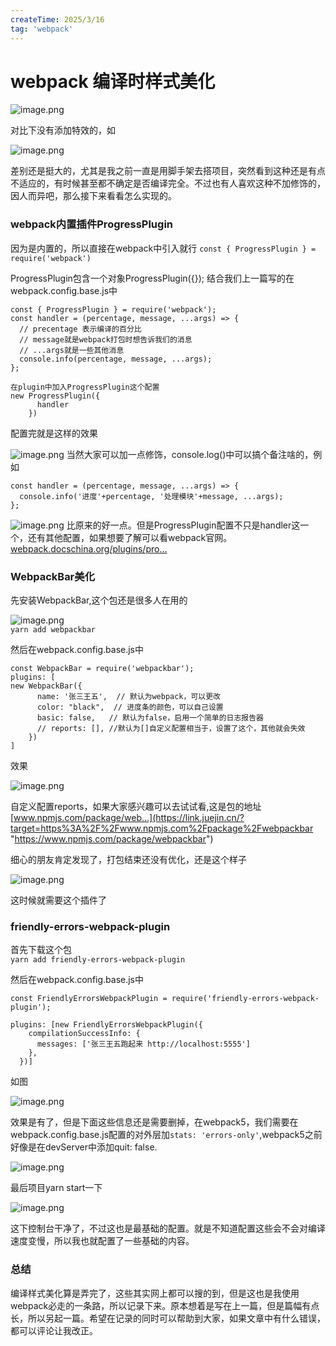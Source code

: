 ```yaml
---
createTime: 2025/3/16
tag: 'webpack'
---
```

# webpack 编译时样式美化

![image.png](https://p9-juejin.byteimg.com/tos-cn-i-k3u1fbpfcp/8004efe4a7ba4907aea01d6099ab7ab0~tplv-k3u1fbpfcp-zoom-in-crop-mark:4536:0:0:0.image?)

对比下没有添加特效的，如

![image.png](https://p1-juejin.byteimg.com/tos-cn-i-k3u1fbpfcp/65ec0f0532e94352b0e652070a6cb4cb~tplv-k3u1fbpfcp-zoom-in-crop-mark:4536:0:0:0.image?)

差别还是挺大的，尤其是我之前一直是用脚手架去搭项目，突然看到这种还是有点不适应的，有时候甚至都不确定是否编译完全。不过也有人喜欢这种不加修饰的，因人而异吧，那么接下来看看怎么实现的。

### webpack内置插件ProgressPlugin

因为是内置的，所以直接在webpack中引入就行 `const { ProgressPlugin } = require('webpack')`

ProgressPlugin包含一个对象ProgressPlugin({}); 结合我们上一篇写的在webpack.config.base.js中

```
const { ProgressPlugin } = require('webpack');
const handler = (percentage, message, ...args) => {
  // precentage 表示编译的百分比
  // message就是webpack打包时想告诉我们的消息
  // ...args就是一些其他消息
  console.info(percentage, message, ...args);
};

在plugin中加入ProgressPlugin这个配置
new ProgressPlugin({
      handler
    })

```

配置完就是这样的效果

![image.png](https://p3-juejin.byteimg.com/tos-cn-i-k3u1fbpfcp/f7a4f76671b8467a880ec7cd266134e5~tplv-k3u1fbpfcp-zoom-in-crop-mark:4536:0:0:0.image?) 当然大家可以加一点修饰，console.log()中可以搞个备注啥的，例如

```
const handler = (percentage, message, ...args) => {
  console.info('进度'+percentage, '处理模块'+message, ...args);
};

```

![image.png](https://p9-juejin.byteimg.com/tos-cn-i-k3u1fbpfcp/766a70c2844e496184b67745ad9629f4~tplv-k3u1fbpfcp-zoom-in-crop-mark:4536:0:0:0.image?) 比原来的好一点。但是ProgressPlugin配置不只是handler这一个，还有其他配置，如果想要了解可以看webpack官网。[webpack.docschina.org/plugins/pro…](https://link.juejin.cn/?target=https%3A%2F%2Fwebpack.docschina.org%2Fplugins%2Fprogress-plugin%2F%23root "https://webpack.docschina.org/plugins/progress-plugin/#root")

### WebpackBar美化

先安装WebpackBar,这个包还是很多人在用的

![image.png](https://p9-juejin.byteimg.com/tos-cn-i-k3u1fbpfcp/6ef7d32d212d4cd592084b93e8706780~tplv-k3u1fbpfcp-zoom-in-crop-mark:4536:0:0:0.image?)  
`yarn add webpackbar`

然后在webpack.config.base.js中

```
const WebpackBar = require('webpackbar');
plugins: [
new WebpackBar({
      name: '张三王五',  // 默认为webpack，可以更改
      color: "black",  // 进度条的颜色，可以自己设置
      basic: false,   // 默认为false，启用一个简单的日志报告器
      // reports: [], //默认为[]自定义配置相当于，设置了这个，其他就会失效
    })
]

```

效果

![image.png](https://p3-juejin.byteimg.com/tos-cn-i-k3u1fbpfcp/8757db48466149e392c0bb0b28c13378~tplv-k3u1fbpfcp-zoom-in-crop-mark:4536:0:0:0.image?)

自定义配置reports，如果大家感兴趣可以去试试看,这是包的地址[www.npmjs.com/package/web…](https://link.juejin.cn/?target=https%3A%2F%2Fwww.npmjs.com%2Fpackage%2Fwebpackbar "https://www.npmjs.com/package/webpackbar")

细心的朋友肯定发现了，打包结束还没有优化，还是这个样子

![image.png](https://p1-juejin.byteimg.com/tos-cn-i-k3u1fbpfcp/d9afe57de5c64669adf3260349cf7164~tplv-k3u1fbpfcp-zoom-in-crop-mark:4536:0:0:0.image?)

这时候就需要这个插件了

### friendly-errors-webpack-plugin

首先下载这个包  
`yarn add friendly-errors-webpack-plugin`

然后在webpack.config.base.js中

```
const FriendlyErrorsWebpackPlugin = require('friendly-errors-webpack-plugin');

plugins: [new FriendlyErrorsWebpackPlugin({
    compilationSuccessInfo: {
      messages: ['张三王五跑起来 http://localhost:5555']
    },
  })]

```

如图

![image.png](https://p9-juejin.byteimg.com/tos-cn-i-k3u1fbpfcp/ee1a97e58c0b4a228cb8db62973f6fc0~tplv-k3u1fbpfcp-zoom-in-crop-mark:4536:0:0:0.image?)

效果是有了，但是下面这些信息还是需要删掉，在webpack5，我们需要在webpack.config.base.js配置的对外层加`stats: 'errors-only'`,webpack5之前好像是在devServer中添加quit: false.

![image.png](https://p9-juejin.byteimg.com/tos-cn-i-k3u1fbpfcp/20139660f19844a083f1bae341513caa~tplv-k3u1fbpfcp-zoom-in-crop-mark:4536:0:0:0.image?)

最后项目yarn start一下

![image.png](https://p1-juejin.byteimg.com/tos-cn-i-k3u1fbpfcp/bc7ebaafdc6049ee9c3f16da7715e060~tplv-k3u1fbpfcp-zoom-in-crop-mark:4536:0:0:0.image?)

这下控制台干净了，不过这也是最基础的配置。就是不知道配置这些会不会对编译速度变慢，所以我也就配置了一些基础的内容。

### 总结

编译样式美化算是弄完了，这些其实网上都可以搜的到，但是这也是我使用webpack必走的一条路，所以记录下来。原本想着是写在上一篇，但是篇幅有点长，所以另起一篇。希望在记录的同时可以帮助到大家，如果文章中有什么错误，都可以评论让我改正。
